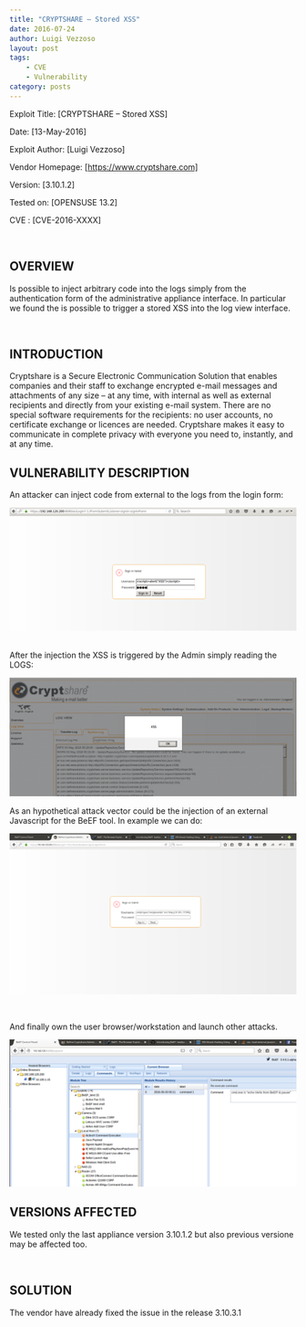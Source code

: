 ```yaml
---
title: "CRYPTSHARE – Stored XSS"
date: 2016-07-24
author: Luigi Vezzoso
layout: post
tags: 
    - CVE
    - Vulnerability
category: posts
---
```


Exploit Title: [CRYPTSHARE – Stored XSS]

Date: [13-May-2016]

Exploit Author: [Luigi Vezzoso]

Vendor Homepage: [https://www.cryptshare.com]

Version: [3.10.1.2]

Tested on: [OPENSUSE 13.2]

CVE : [CVE-2016-XXXX]

 

## OVERVIEW

Is possible to inject arbitrary code into the logs simply from the authentication form of the administrative appliance interface. In particular we found the is possible to trigger a stored XSS into the log view interface.

 

## INTRODUCTION

Cryptshare is a Secure Electronic Communication Solution that enables companies and their staff to exchange encrypted e-mail messages and attachments of any size – at any time, with internal as well as external recipients and directly from your existing e-mail system. There are no special software requirements for the recipients: no user accounts, no certificate exchange or licences are needed. Cryptshare makes it easy to communicate in complete privacy with everyone you need to, instantly, and at any time.

## VULNERABILITY DESCRIPTION

An attacker can inject code from external to the logs from the login form:

![xss](assets/postimages/xss.png)
 

After the injection the XSS is triggered by the Admin simply reading the LOGS:

![xss](assets/postimages/xss_1.png)

As an hypothetical attack vector could be the injection of an external Javascript for the BeEF tool. In example we can do:

![codeInjection](assets/postimages/codeinjection.png)

 

And finally own the user browser/workstation and launch other attacks.

![owned](assets/postimages/owned.png)

## VERSIONS AFFECTED

We tested only the last appliance version 3.10.1.2 but also previous versione may be affected too.

 

## SOLUTION

The vendor have already fixed the issue in the release 3.10.3.1

 

